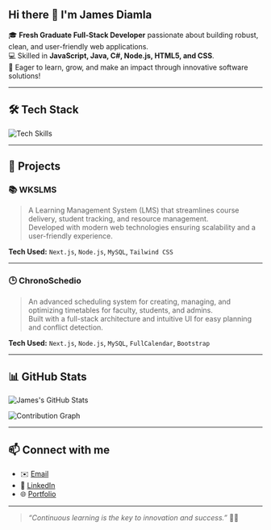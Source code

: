 ## Hi there 👋 I'm James Diamla

🎓 **Fresh Graduate Full-Stack Developer** passionate about building robust, clean, and user-friendly web applications.  
💻 Skilled in **JavaScript, Java, C#, Node.js, HTML5, and CSS**.  
🚀 Eager to learn, grow, and make an impact through innovative software solutions!

---

## 🛠️ Tech Stack

![Tech Skills](https://skillicons.dev/icons?i=html,css,js,java,cs,nodejs)

---

## 🚀 Projects

### 📚 **WKSLMS**  
> A Learning Management System (LMS) that streamlines course delivery, student tracking, and resource management.  
> Developed with modern web technologies ensuring scalability and a user-friendly experience.

**Tech Used:** `Next.js`, `Node.js`, `MySQL`, `Tailwind CSS`

---

### 🕒 **ChronoSchedio**  
> An advanced scheduling system for creating, managing, and optimizing timetables for faculty, students, and admins.  
> Built with a full-stack architecture and intuitive UI for easy planning and conflict detection.

**Tech Used:** `Next.js`, `Node.js`, `MySQL`, `FullCalendar`, `Bootstrap`

---

## 📊 GitHub Stats

![James's GitHub Stats](https://github-readme-stats.vercel.app/api?username=jamesdiamla27&show_icons=true&theme=tokyonight&count_private=true)

![Contribution Graph](https://github-readme-activity-graph.vercel.app/graph?username=jamesdiamla27&theme=tokyo-night)

---

## 📫 Connect with me

- ✉️ [Email](mailto:your-email@example.com)
- 💼 [LinkedIn](https://www.linkedin.com/in/jamesdiamla)
- 🌐 [Portfolio](https://your-portfolio-link.com)

---

> *“Continuous learning is the key to innovation and success.”* 🚀✨
